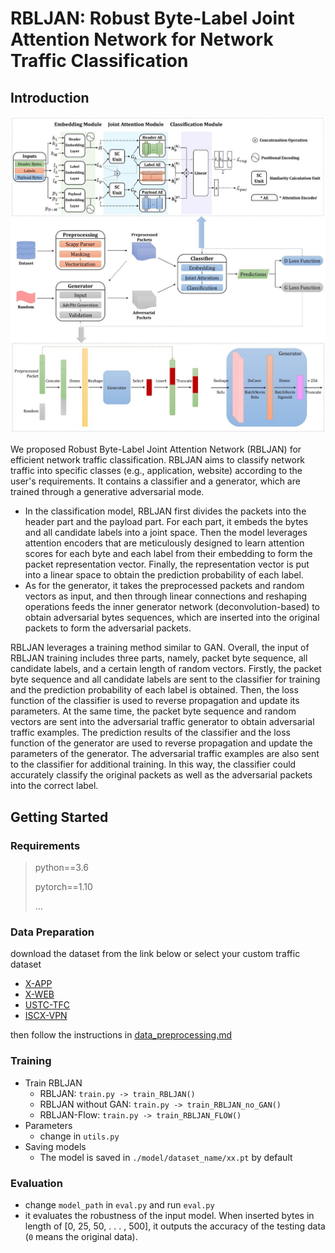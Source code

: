 # RBLJAN: Robust Byte-Label Joint Attention Network for Network Traffic Classification

## Introduction

![1689671275019](image/README/1689671275019.png)

We proposed Robust Byte-Label Joint Attention Network (RBLJAN) for efficient network traffic classification. RBLJAN aims to classify network traffic into specific classes (e.g., application, website) according to the user's requirements. It contains a classifier and a generator, which are trained through a generative adversarial mode.

* In the classification model, RBLJAN first divides the packets into the header part and the payload part. For each part, it embeds the bytes and all candidate labels into a joint space. Then the model leverages attention encoders that are meticulously designed to learn attention scores for each byte and each label from their embedding to form the packet representation vector. Finally, the representation vector is put into a linear space to obtain the prediction probability of each label.
* As for the generator, it takes the preprocessed packets and random vectors as input, and then through linear connections and reshaping operations feeds the inner generator network (deconvolution-based) to obtain adversarial bytes sequences, which are inserted into the original packets to form the adversarial packets.

RBLJAN leverages a training method similar to GAN. Overall, the input of RBLJAN training includes three parts, namely, packet byte sequence, all candidate labels, and a certain length of random vectors. Firstly, the packet byte sequence and all candidate labels are sent to the classifier for training and the prediction probability of each label is obtained. Then, the loss function of the classifier is used to reverse propagation and update its parameters. At the same time, the packet byte sequence and random vectors are sent into the adversarial traffic generator to obtain adversarial traffic examples. The prediction results of the classifier and the loss function of the generator are used to reverse propagation and update the parameters of the generator. The adversarial traffic examples are also sent to the classifier for additional training. In this way, the classifier could accurately classify the original packets as well as the adversarial packets into the correct label.

## Getting Started

### Requirements

> python==3.6
>
> pytorch==1.10
>
> ...

### Data Preparation

download the dataset from the link below or select your custom traffic dataset

- [X-APP](https://drive.google.com/file/d/1C-K9V03plCPrv5k3lvrwVLxCkm-WPlk5/view?usp=drive_link)
- [X-WEB](https://drive.google.com/file/d/1S_4Z1i5vwU3nFya08UYlrvpUFFkl-r1f/view?usp=drive_link)
- [USTC-TFC](https://github.com/yungshenglu/USTC-TFC2016)
- [ISCX-VPN](https://www.unb.ca/cic/datasets/vpn.html)

then follow the instructions in [data_preprocessing.md](./data/data_preprocessing.md)

### Training

* Train RBLJAN
  * RBLJAN: `train.py -> train_RBLJAN()`
  * RBLJAN without GAN: `train.py -> train_RBLJAN_no_GAN()`
  * RBLJAN-Flow: `train.py -> train_RBLJAN_FLOW()`
* Parameters
  * change in `utils.py`
* Saving models
  * The model is saved in `./model/dataset_name/xx.pt` by default

### Evaluation

* change `model_path` in `eval.py` and run `eval.py`
* it evaluates the robustness of the input model. When inserted bytes in length of [0, 25, 50, . . . , 500], it outputs the accuracy of the testing data (`0` means the original data).
